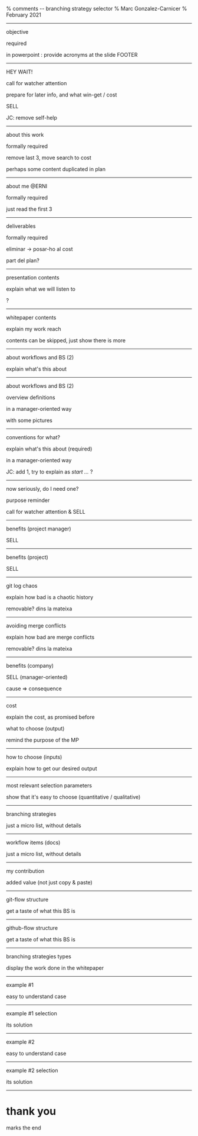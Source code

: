 % comments -- branching strategy selector
% Marc Gonzalez-Carnicer
% February 2021

---

objective

required

in powerpoint : provide acronyms at the slide FOOTER

---

HEY WAIT!

call for watcher attention

prepare for later info, and what win-get / cost

SELL

JC: remove self-help


---

about this work

formally required

remove last 3, move search to cost

perhaps some content duplicated in plan

---

about me @ERNI

formally required

just read the first 3


---

deliverables

formally required

eliminar -> posar-ho al cost

part del plan?


---

presentation contents

explain what we will listen to

?

---

whitepaper contents

explain my work reach

contents can be skipped, just show there is more

---

about workflows and BS (2)

explain what's this about


---

about workflows and BS (2)

overview definitions

in a manager-oriented way

with some pictures


---

conventions for what?

explain what's this about (required)

in a manager-oriented way


JC: add 1, try to explain as _start ..._ ?

---

now seriously, do I need one?

purpose reminder

call for watcher attention & SELL

---

benefits (project manager)

SELL

---

benefits (project)

SELL



---

git log chaos

explain how bad is a chaotic history

removable? dins la mateixa

---

avoiding merge conflicts

explain how bad are merge conflicts

removable? dins la mateixa

---

benefits (company)

SELL (manager-oriented)

cause => consequence


---

cost

explain the cost, as promised before



what to choose (output)

remind the purpose of the MP

---

how to choose (inputs)

explain how to get our desired output


---

most relevant selection parameters

show that it's easy to choose (quantitative / qualitative)

---

branching strategies

just a micro list, without details


---

workflow items (docs)

just a micro list, without details


---

my contribution

added value (not just copy & paste)



---

git-flow structure

get a taste of what this BS is


---

github-flow structure

get a taste of what this BS is


---

branching strategies types

display the work done in the whitepaper

---

example #1

easy to understand case

---

example #1 selection

its solution


---

example #2

easy to understand case

---

example #2 selection

its solution


---

# thank you

marks the end

